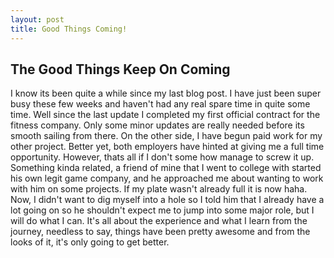 ```yaml
---
layout: post
title: Good Things Coming!
---
```


## The Good Things Keep On Coming

I know its been quite a while since my last blog post. I have just been super busy these
few weeks and haven't had any real spare time in quite some time. Well since the last update
I completed my first official contract for the fitness company. Only some minor updates are 
 really needed before its smooth sailing from there. On the other side, I have 
begun paid work for my other project. Better yet, both employers have hinted at giving me 
a full time opportunity. However, thats all if I don't some how manage to screw it up. 
Something kinda related, a friend of mine that I went to college with started his own legit 
game company, and he approached me about wanting to work with him on some projects. If my 
plate wasn't already full it is now haha. Now, I didn't want to dig myself into a hole so 
I told him that I already have a lot going on so he shouldn't expect me to jump into some
major role, but I will do what I can. It's all about the experience and what I learn from
the journey, needless to say, things have been pretty awesome and from the looks of it,
it's only going to get better.
